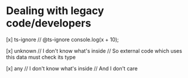 # Dealing with legacy code/developers

[x] ts-ignore
  // @ts-ignore
  console.log(x + 10);

[x] unknown
  // I don't know what's inside
  // So external code which uses this data must check its type

[x] any
  // I don't know what's inside
  // And I don't care


